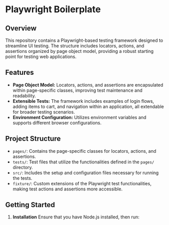 # Playwright Boilerplate

## Overview

This repository contains a Playwright-based testing framework designed to streamline UI testing. The structure includes locators, actions, and assertions organized by page object model, providing a robust starting point for testing web applications.

## Features

- **Page Object Model:** Locators, actions, and assertions are encapsulated within page-specific classes, improving test maintenance and readability.
- **Extensible Tests:** The framework includes examples of login flows, adding items to cart, and navigation within an application, all extendable for broader testing scenarios.
- **Environment Configuration:** Utilizes environment variables and supports different browser configurations.

## Project Structure

- `pages/`: Contains the page-specific classes for locators, actions, and assertions.
- `tests/`: Test files that utilize the functionalities defined in the `pages/` directory.
- `src/`: Includes the setup and configuration files necessary for running the tests.
- `fixture/`: Custom extensions of the Playwright test functionalities, making test actions and assertions more accessible.

## Getting Started

1. **Installation**
   Ensure that you have Node.js installed, then run:
